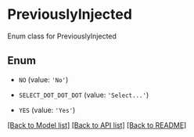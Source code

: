 # PreviouslyInjected

Enum class for PreviouslyInjected

## Enum

* `NO` (value: `'No'`)

* `SELECT_DOT_DOT_DOT` (value: `'Select...'`)

* `YES` (value: `'Yes'`)

[[Back to Model list]](../README.md#documentation-for-models) [[Back to API list]](../README.md#documentation-for-api-endpoints) [[Back to README]](../README.md)


